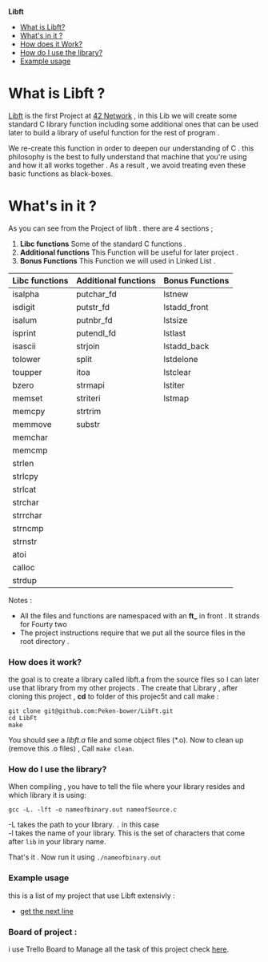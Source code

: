 **Libft**
* [What is Libft?](#What-is-Libft)
* [What's in it ?](#whats-in-it)
* [How does it Work?]()
* [How do I use the library?]()
* [Example usage]()

# What is Libft ?
[Libft](https://github.com/Peken-bower/LibFt/blob/main/Res/Project/fr.subject.pdf) is the first Project at [42 Network](https://www.42network.org/) , in this Lib we will create some standard C library function including some additional ones that can be used later to build a library of useful function for the rest of program . 

We re-create this function in order to deepen our understanding of C . this philosophy is the best to fully understand that machine that you're using and how it all works together . As a result , we avoid treating even these basic functions as black-boxes. 

# What's in it ? 
As you can see from the Project of libft . there are 4 sections ;
 1. **Libc functions** Some of the standard C functions .
 2. **Additional functions** This Function will be useful for later project .
 3. **Bonus Functions** This Function we will used in Linked List .
 
|Libc functions | Additional functions | Bonus Functions |
|----------- |----------- | -----------|
| isalpha		| putchar_fd| lstnew	    |
| isdigit       | putstr_fd	| lstadd_front	|
| isalum		| putnbr_fd	| lstsize	    | 
| isprint		| putendl_fd| lstlast	    |
| isascii		| strjoin	| lstadd_back   | 
| tolower		| split	    | lstdelone     |
| toupper		| itoa	    | lstclear      |
| bzero		    | strmapi	| lstiter       | 
| memset		| striteri	| lstmap        | 
| memcpy		| strtrim	|	|
| memmove		| substr	|	|
| memchar		| 	        |	|
| memcmp        |           |   |
| strlen		|        	|	|
| strlcpy		|         	|	|
| strlcat		|        	|	|
| strchar		|       	|	|
| strrchar		|       	|	|
| strncmp		|        	|	|
| strnstr	    |        	| 	|
| atoi	        |       	|	|
| calloc		|        	|	|
| strdup		|       	|	|

Notes :  
- All the files and functions are namespaced with an **ft_** in front . It strands for Fourty two 
- The project instructions require that we put all the source files in the root directory . 

### How does it work? 

the goal is to create a library called libft.a from the source files so I can later use that library from my other projects . 
The create that Library , after cloning this project , **cd** to folder of this projec5t and call make : 
```shell
git clone git@github.com:Peken-bower/LibFt.git
cd LibFt
make
```
You should see a *libft.a* file and some object files (*.o). 
Now to clean up (remove this .o files) , Call `make clean`.

### How do I use the library? 

When compiling , you have to tell the file where your library resides and which library it is using: 
```shell
gcc -L. -lft -o nameofbinary.out nameofSource.c
```
-L takes the path to your library. `.` in this case<br>
-l takes the name of your library. This is the set of characters that come after `lib` in your library name. 

That's it . Now run it using `./nameofbinary.out`

### Example usage 

this is a list of my project that use Libft extensivly : 

* [get the next line]()

### Board of project : 

i use Trello Board to Manage all the task of this project check [here](https://trello.com/b/ZkZv5Lcq).
